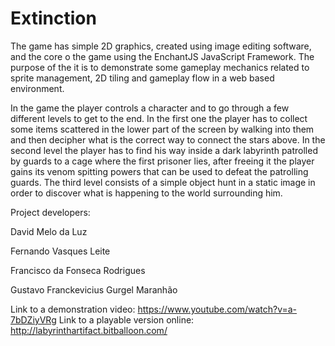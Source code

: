 # Extinction
The game has simple 2D graphics, created using image editing software, and the core o the game using the EnchantJS JavaScript Framework. The purpose of the it is to demonstrate some gameplay mechanics related to sprite management, 2D tiling and gameplay flow in a web based environment.

In the game the player controls a character and to go through a few different levels to get to the end. In the first one the player has to collect some items scattered in the lower part of the screen by walking into them and then decipher what is the correct way to connect the stars above. In the second level the player has to find his way inside a dark labyrinth patrolled by guards to a cage where the first prisoner lies, after freeing it the player gains its venom spitting powers that can be used to defeat the patrolling guards. The third level consists of a simple object hunt in a static image in order to discover what is happening to the world surrounding him.

Project developers:

David Melo da Luz

Fernando Vasques Leite

Francisco da Fonseca Rodrigues

Gustavo Franckevicius Gurgel Maranhão

Link to a demonstration video: https://www.youtube.com/watch?v=a-7bDZiyVRg
Link to a playable version online: http://labyrinthartifact.bitballoon.com/
